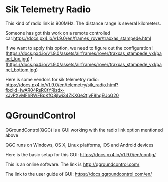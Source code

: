 # **Sik Telemetry Radio**
This kind of radio link is 900MHz.
The distance range is several kilometers.

Someone has got this work on a remote controlled car:https://docs.px4.io/v1.9.0/en/frames_rover/traxxas_stampede.html

If we want to apply this option, we need to figure out the configuration
!(https://docs.px4.io/v1.9.0/assets/airframes/rover/traxxas_stampede_vxl/panel_top.jpg)
!(https://docs.px4.io/v1.9.0/assets/airframes/rover/traxxas_stampede_vxl/panel_bottom.jpg)

Here is some vendors for sik telemetry radio:
https://docs.px4.io/v1.9.0/en/telemetry/sik_radio.html?fbclid=IwAR04RsRCtYRlzdx-xJvPXyMFhRWFBpKfO8jIwi34ZKXGe2tjvF8hqEUoG20

# **QGroundControl**
QGroundControl(QGC) is a GUI working with the radio link option mentioned above

QGC runs on Windows, OS X, Linux platforms, iOS and Android devices

Here is the basic setup for this GUI: https://docs.px4.io/v1.9.0/en/config/

This is an online software. The link is http://qgroundcontrol.com/

The link to the user guide of GUI: https://docs.qgroundcontrol.com/en/
